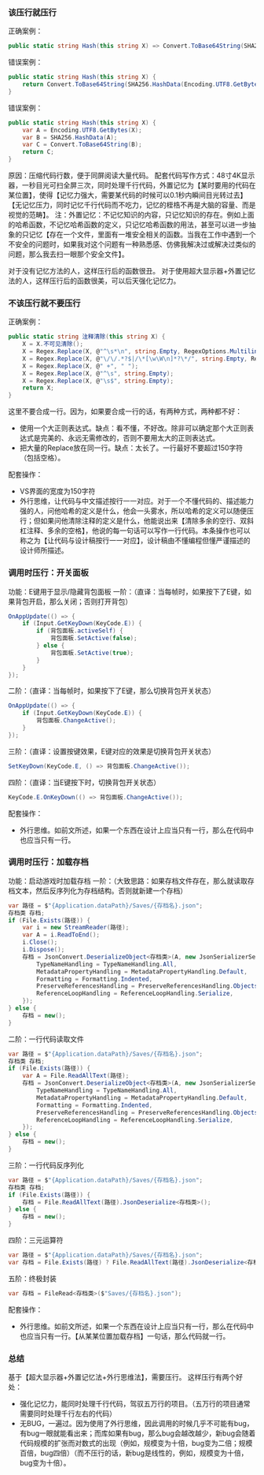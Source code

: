 ### 该压行就压行
正确案例：
``` C#
public static string Hash(this string X) => Convert.ToBase64String(SHA256.HashData(Encoding.UTF8.GetBytes(X)));
```
错误案例：
``` C#
public static string Hash(this string X) {
    return Convert.ToBase64String(SHA256.HashData(Encoding.UTF8.GetBytes(X)));
}
```
错误案例：
``` C#
public static string Hash(this string X) {
    var A = Encoding.UTF8.GetBytes(X);
    var B = SHA256.HashData(A);
    var C = Convert.ToBase64String(B);
    return C;
}
```

原因：压缩代码行数，便于同屏阅读大量代码。
配套代码写作方式：48寸4K显示器，一秒目光可扫全屏三次，同时处理千行代码，外置记忆为【某时要用的代码在某位置】，使得【记忆力强大，需要某代码的时候可以0.1秒内瞬间目光转过去】【无记忆压力，同时记忆千行代码而不吃力，记忆的桎梏不再是大脑的容量、而是视觉的范畴】。
注：外置记忆：不记忆知识的内容，只记忆知识的存在。例如上面的哈希函数，不记忆哈希函数的定义，只记忆哈希函数的用法，甚至可以进一步抽象的只记忆【存在一个文件，里面有一堆安全相关的函数。当我在工作中遇到一个不安全的问题时，如果我对这个问题有一种熟悉感、仿佛我解决过或解决过类似的问题，那么我去扫一眼那个安全文件】。

对于没有记忆方法的人，这样压行后的函数很丑。
对于使用超大显示器+外置记忆法的人，这样压行后的函数很美，可以后天强化记忆力。
### 不该压行就不要压行
正确案例：
``` C#
public static string 注释清除(this string X) {
    X = X.不可见清除();
    X = Regex.Replace(X, @"^\s*\n", string.Empty, RegexOptions.Multiline);//删除空行
    X = Regex.Replace(X, @"\/\/.*?$|/\*[\w\W\n]*?\*/", string.Empty, RegexOptions.Multiline);//删除注释
    X = Regex.Replace(X, @" +", " ");
    X = Regex.Replace(X, @"^\s", string.Empty);
    X = Regex.Replace(X, @"\s$", string.Empty);
    return X;
}
```
这里不要合成一行。因为，如果要合成一行的话，有两种方式，两种都不好：
- 使用一个大正则表达式。缺点：看不懂，不好改。除非可以确定那个大正则表达式是完美的、永远无需修改的，否则不要用太大的正则表达式。
- 把大量的Replace放在同一行。缺点：太长了。一行最好不要超过150字符（包括空格）。

配套操作：
- VS界面的宽度为150字符
- 外行思维，让代码与中文描述按行一一对应。对于一个不懂代码的、描述能力强的人，问他哈希的定义是什么，他会一头雾水，所以哈希的定义可以随便压行；但如果问他清除注释的定义是什么，他能说出来【清除多余的空行、双斜杠注释、多余的空格】，他说的每一句话可以写作一行代码。本条操作也可以称之为【让代码与设计稿按行一一对应】，设计稿由不懂编程但懂严谨描述的设计师所描述。
### 调用时压行：开关面板
功能：E键用于显示/隐藏背包面板
一阶：（直译：当每帧时，如果按下了E键，如果背包开启，那么关闭；否则打开背包）
``` C#
OnAppUpdate(() => {
    if (Input.GetKeyDown(KeyCode.E)) {
        if (背包面板.activeSelf) {
            背包面板.SetActive(false);
        } else {
            背包面板.SetActive(true);
        }
    }
});
```
二阶：（直译：当每帧时，如果按下了E键，那么切换背包开关状态）
``` C#
OnAppUpdate(() => {
    if (Input.GetKeyDown(KeyCode.E)) {
        背包面板.ChangeActive();
    }
});
```
三阶：（直译：设置按键效果，E键对应的效果是切换背包开关状态）
``` C#
SetKeyDown(KeyCode.E, () => 背包面板.ChangeActive());
```
四阶：（直译：当E键按下时，切换背包开关状态）
``` C#
KeyCode.E.OnKeyDown(() => 背包面板.ChangeActive());
```

配套操作：
- 外行思维。如前文所述，如果一个东西在设计上应当只有一行，那么在代码中也应当只有一行。
### 调用时压行：加载存档
功能：启动游戏时加载存档
一阶：（大致思路：如果存档文件存在，那么就读取存档文本，然后反序列化为存档结构。否则就新建一个存档）
``` C#
var 路径 = $"{Application.dataPath}/Saves/{存档名}.json";
存档类 存档;
if (File.Exists(路径)) {
    var i = new StreamReader(路径);
    var A = i.ReadToEnd();
    i.Close();
    i.Dispose();
    存档 = JsonConvert.DeserializeObject<存档类>(A, new JsonSerializerSettings {
        TypeNameHandling = TypeNameHandling.All,
        MetadataPropertyHandling = MetadataPropertyHandling.Default,
        Formatting = Formatting.Indented,
        PreserveReferencesHandling = PreserveReferencesHandling.Objects,//保留引用
        ReferenceLoopHandling = ReferenceLoopHandling.Serialize,
    });
} else {
    存档 = new();
}
```
二阶：一行代码读取文件
``` C#
var 路径 = $"{Application.dataPath}/Saves/{存档名}.json";
存档类 存档;
if (File.Exists(路径)) {
    var A = File.ReadAllText(路径);
    存档 = JsonConvert.DeserializeObject<存档类>(A, new JsonSerializerSettings {
        TypeNameHandling = TypeNameHandling.All,
        MetadataPropertyHandling = MetadataPropertyHandling.Default,
        Formatting = Formatting.Indented,
        PreserveReferencesHandling = PreserveReferencesHandling.Objects,//保留引用
        ReferenceLoopHandling = ReferenceLoopHandling.Serialize,
    });
} else {
    存档 = new();
}
```
三阶：一行代码反序列化
``` C#
var 路径 = $"{Application.dataPath}/Saves/{存档名}.json";
存档类 存档;
if (File.Exists(路径)) {
    存档 = File.ReadAllText(路径).JsonDeserialize<存档类>();
} else {
    存档 = new();
}
```
四阶：三元运算符
``` C#
var 路径 = $"{Application.dataPath}/Saves/{存档名}.json";
var 存档 = File.Exists(路径) ? File.ReadAllText(路径).JsonDeserialize<存档类>() : new 存档类();
```
五阶：终极封装
``` C#
var 存档 = FileRead<存档类>($"Saves/{存档名}.json");
```

配套操作：
- 外行思维。如前文所述，如果一个东西在设计上应当只有一行，那么在代码中也应当只有一行。【从某某位置加载存档】一句话，那么代码就一行。
### 总结
基于【超大显示器+外置记忆法+外行思维法】，需要压行。
这样压行有两个好处：
- 强化记忆力，能同时处理千行代码，驾驭五万行的项目。（五万行的项目通常需要同时处理千行左右的代码）
- 无BUG，一遍过。因为使用了外行思维，因此调用的时候几乎不可能有bug，有bug一眼就能看出来；而库如果有bug，那么bug会越改越少，新bug会随着代码规模的扩张而对数式的出现（例如，规模变为十倍，bug变为二倍；规模百倍，bug四倍）（而不压行的话，新bug是线性的，例如，规模变为十倍，bug变为十倍）。